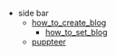 * side bar
  * [how_to_create_blog](docs/how_to_create_blog.md)
     * [how_to_set_blog](docs/how_to_set_blog.md)
  * [puppteer](docs/get_started.md)